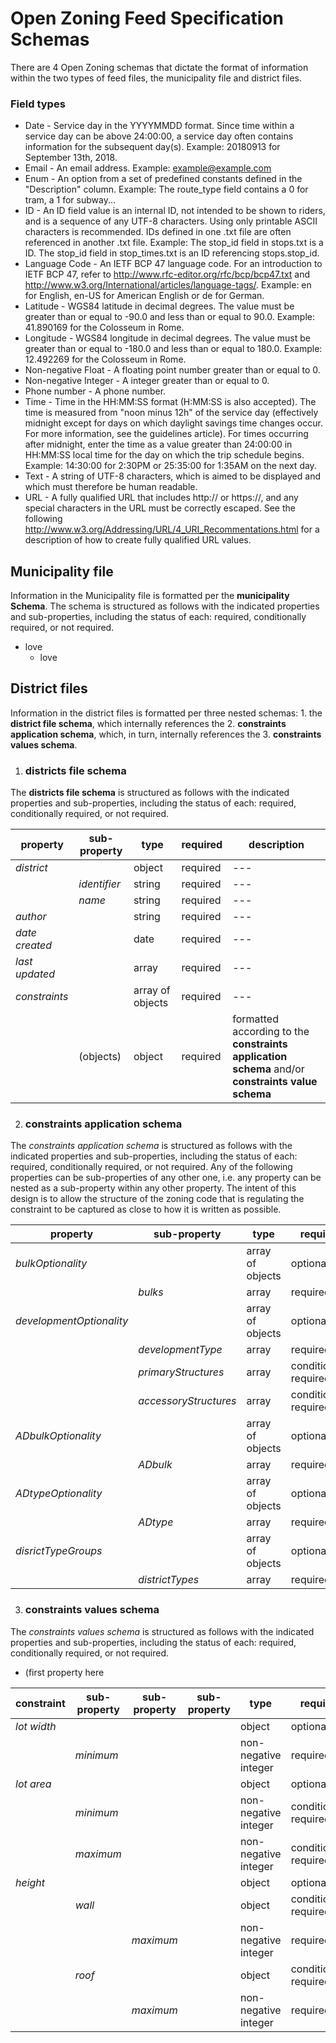 # Open Zoning Feed Specification Schemas

There are 4 Open Zoning schemas that dictate the format of information within the two types of feed files, the municipality file and district files.

### Field types
* Date - Service day in the YYYYMMDD format. Since time within a service day can be above 24:00:00, a service day often contains information for the subsequent day(s).
Example: 20180913 for September 13th, 2018.
* Email - An email address.
  Example: example@example.com
* Enum - An option from a set of predefined constants defined in the "Description" column.
Example: The route_type field contains a 0 for tram, a 1 for subway...
* ID - An ID field value is an internal ID, not intended to be shown to riders, and is a sequence of any UTF-8 characters. Using only printable ASCII characters is recommended. IDs defined in one .txt file are often referenced in another .txt file.
Example: The stop_id field in stops.txt is a ID. The stop_id field in stop_times.txt is an ID referencing stops.stop_id.
* Language Code - An IETF BCP 47 language code. For an introduction to IETF BCP 47, refer to http://www.rfc-editor.org/rfc/bcp/bcp47.txt and http://www.w3.org/International/articles/language-tags/.
Example: en for English, en-US for American English or de for German.
* Latitude - WGS84 latitude in decimal degrees. The value must be greater than or equal to -90.0 and less than or equal to 90.0.
Example: 41.890169 for the Colosseum in Rome.
* Longitude - WGS84 longitude in decimal degrees. The value must be greater than or equal to -180.0 and less than or equal to 180.0.
Example: 12.492269 for the Colosseum in Rome.
* Non-negative Float - A floating point number greater than or equal to 0.
* Non-negative Integer - A integer greater than or equal to 0.
* Phone number - A phone number.
* Time - Time in the HH:MM:SS format (H:MM:SS is also accepted). The time is measured from "noon minus 12h" of the service day (effectively midnight except for days on which daylight savings time changes occur. For more information, see the guidelines article). For times occurring after midnight, enter the time as a value greater than 24:00:00 in HH:MM:SS local time for the day on which the trip schedule begins.
Example: 14:30:00 for 2:30PM or 25:35:00 for 1:35AM on the next day.
* Text - A string of UTF-8 characters, which is aimed to be displayed and which must therefore be human readable.
* URL - A fully qualified URL that includes http:// or https://, and any special characters in the URL must be correctly escaped. See the following http://www.w3.org/Addressing/URL/4_URI_Recommentations.html for a description of how to create fully qualified URL values.

## Municipality file  

Information in the Municipality file is formatted per the **municipality Schema**. The schema is structured as follows with the indicated properties and sub-properties, including the status of each: required, conditionally required, or not required.
* love
  - love

## District files  

Information in the district files is formatted per three nested schemas: 1. the **district file schema**, which internally references the 2. **constraints application schema**, which, in turn, internally references the 3. **constraints values schema**. 

1. ### districts file schema  
The **districts file schema** is structured as follows with the indicated properties and sub-properties, including the status of each: required, conditionally required, or not required.

| property | sub-property | type | required | description |
| --- | --- | --- | --- | --- |
| *district* | | object | required | --- |
| | *identifier* |string | required | --- |
| | *name* | string | required | --- |
| *author* | | string | required | --- |
| *date created* | | date | required | --- |
| *last updated* | | array | required | --- |
| *constraints* | | array of objects | required | --- |
| | (objects) | object | required |  formatted according to the **constraints application schema**  and/or **constraints value schema** |

2. ### constraints application schema  
The *constraints application schema* is structured as follows with the indicated properties and sub-properties, including the status of each: required, conditionally required, or not required. Any of the following properties can be sub-properties of any other one, i.e. any property can be nested as a sub-property within any other property. The intent of this design is to allow the structure of the zoning code that is regulating the constraint to be captured as close to how it is written as possible. 

| property | sub-property | type | required | description |
| --- | --- | --- | --- | --- |
| *bulkOptionality* | | array of objects | optional | --- |
| | *bulks* | array | required | --- |
| *developmentOptionality* | | array of objects | optional | --- |
| | *developmentType* | array | required | --- |
| | *primaryStructures* | array | conditionally required | --- |
| | *accessoryStructures* | array | conditionally required | --- |
| *ADbulkOptionality* | | array of objects | optional | --- |
| | *ADbulk* | array | required | --- |
| *ADtypeOptionality* | | array of objects | optional | --- |
| | *ADtype* | array | required | --- |
| *disrictTypeGroups* | | array of objects | optional | --- |
| | *districtTypes* | array | required | --- |

3. ### constraints values schema   
The *constraints values schema* is structured as follows with the indicated properties and sub-properties, including the status of each: required, conditionally required, or not required.
* (first property here

| constraint | sub-property | sub-property | sub-property | type | required | description |
| --- | --- | --- | --- | --- | ---| --- | 
| *lot width* | | | | object | optional | --- |
| | *minimum* | | | non-negative integer | required | --- |
| *lot area* | | | | object | optional | --- |
| | *minimum* | | | non-negative integer | conditionally required | --- |
| | *maximum* | | | non-negative integer | conditionally required | --- |
| *height* | | | | object | optional | --- |
| | *wall* | | | object | conditionally required | --- |
| | | *maximum*| | non-negative integer | required | --- |
| | *roof* | | | object | conditionally required | --- |
| | | *maximum*| | non-negative integer | required | --- |
